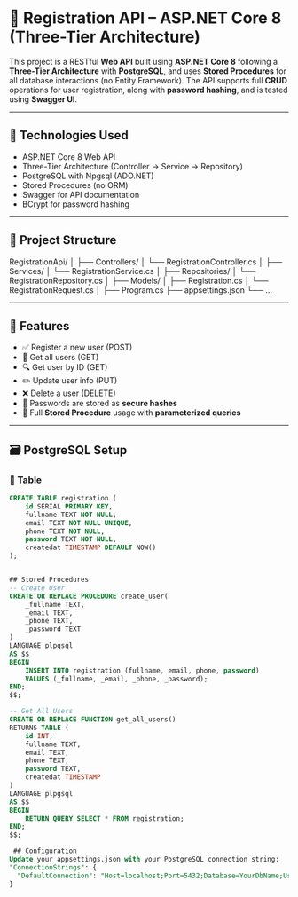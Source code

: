 # 📌 Registration API – ASP.NET Core 8 (Three-Tier Architecture)

This project is a RESTful **Web API** built using **ASP.NET Core 8** following a **Three-Tier Architecture** with **PostgreSQL**, and uses **Stored Procedures** for all database interactions (no Entity Framework). The API supports full **CRUD** operations for user registration, along with **password hashing**, and is tested using **Swagger UI**.

---

## 🚀 Technologies Used

- ASP.NET Core 8 Web API
- Three-Tier Architecture (Controller → Service → Repository)
- PostgreSQL with Npgsql (ADO.NET)
- Stored Procedures (no ORM)
- Swagger for API documentation
- BCrypt for password hashing

---

## 📂 Project Structure
RegistrationApi/ │ ├── Controllers/ │ └── RegistrationController.cs │ ├── Services/ │ └── RegistrationService.cs │ ├── Repositories/ │ └── RegistrationRepository.cs │ ├── Models/ │ ├── Registration.cs │ └── RegistrationRequest.cs │ ├── Program.cs ├── appsettings.json └── ...

---

## 🧩 Features

- ✅ Register a new user (POST)
- 📄 Get all users (GET)
- 🔍 Get user by ID (GET)
- ✏️ Update user info (PUT)
- ❌ Delete a user (DELETE)
- 🔐 Passwords are stored as **secure hashes**
- 🔄 Full **Stored Procedure** usage with **parameterized queries**

---

## 🗃️ PostgreSQL Setup

### 🔧 Table

```sql
CREATE TABLE registration (
    id SERIAL PRIMARY KEY,
    fullname TEXT NOT NULL,
    email TEXT NOT NULL UNIQUE,
    phone TEXT NOT NULL,
    password TEXT NOT NULL,
    createdat TIMESTAMP DEFAULT NOW()
);


## Stored Procedures
-- Create User
CREATE OR REPLACE PROCEDURE create_user(
    _fullname TEXT,
    _email TEXT,
    _phone TEXT,
    _password TEXT
)
LANGUAGE plpgsql
AS $$
BEGIN
    INSERT INTO registration (fullname, email, phone, password)
    VALUES (_fullname, _email, _phone, _password);
END;
$$;

-- Get All Users
CREATE OR REPLACE FUNCTION get_all_users()
RETURNS TABLE (
    id INT,
    fullname TEXT,
    email TEXT,
    phone TEXT,
    password TEXT,
    createdat TIMESTAMP
)
LANGUAGE plpgsql
AS $$
BEGIN
    RETURN QUERY SELECT * FROM registration;
END;
$$;

 ## Configuration
Update your appsettings.json with your PostgreSQL connection string:
"ConnectionStrings": {
  "DefaultConnection": "Host=localhost;Port=5432;Database=YourDbName;Username=your_user;Password=your_password"
}


